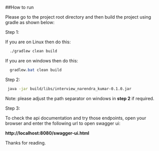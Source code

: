##How to run

Please go to the project root directory and then build the project using gradle as shown below:

Step 1: 

If you are on Linux then do this:
```bash
  ./gradlew clean build
```
If you are on windows then do this:
```powershell
  gradlew.bat clean build
```

Step 2:

```bash
 java -jar build/libs/interview_narendra_kumar-0.1.0.jar
```

Note: please adjust the path separator on windows in **step 2** if required.

Step 3:

To check the api documentation and try those endpoints, open your browser and enter the following url to open swagger ui:

**http://localhost:8080/swagger-ui.html**

Thanks for reading.
